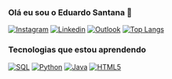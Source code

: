### Olá eu sou o Eduardo Santana 👋

[![Instagram](https://img.shields.io/badge/Instagram-E4405F?style=for-the-badge&logo=instagram&logoColor=white)](https://www.instagram.com/_dhuu/)
[![Linkedin](https://img.shields.io/badge/LinkedIn-0077B5?style=for-the-badge&logo=linkedin&logoColor=white)](https://www.linkedin.com/in/eduardo-santana-de-lima-gouveia-612945192/)
[![Outlook](https://img.shields.io/badge/Microsoft_Outlook-0078D4?style=for-the-badge&logo=microsoft-outlook&logoColor=white)]()
[![Top Langs](https://github-readme-stats.vercel.app/api/top-langs/?username=He4tzera&layout=compact)](https://github.com/He4tzera/github-readme-stats)

### Tecnologias que estou aprendendo 
[![SQL](https://img.shields.io/badge/Microsoft_SQL_Server-CC2927?style=for-the-badge&logo=microsoft-sql-server&logoColor=white)]()
[![Python](https://img.shields.io/badge/Python-14354C?style=for-the-badge&logo=python&logoColor=white)]()
[![Java](https://img.shields.io/badge/Java-ED8B00?style=for-the-badge&logo=openjdk&logoColor=white)]()
[![HTML5](https://img.shields.io/badge/HTML5-E34F26?style=for-the-badge&logo=html5&logoColor=white)]()
